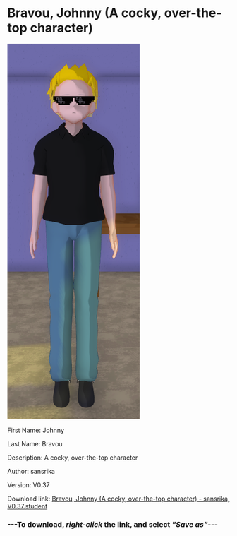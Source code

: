 # Bravou, Johnny (A cocky, over-the-top character)

<img src = "https://raw.githubusercontent.com/Arbiter1223/Daigaku-Gurashi-Custom-Students/master/Students/Files/Bravou%2C%20Johnny%20(A%20cocky%2C%20over-the-top%20character).png">

First Name: Johnny

Last Name: Bravou

Description: A cocky, over-the-top character

Author: sansrika

Version: V0.37

Download link: <a href="https://raw.githubusercontent.com/Arbiter1223/Daigaku-Gurashi-Custom-Students/master/Students/Files/Bravou%2C%20Johnny%20(A%20cocky%2C%20over-the-top%20character)%20-%20sansrika%2C%20V0.37.student">Bravou, Johnny (A cocky, over-the-top character) - sansrika, V0.37.student</a>

### ---**To download, _right-click_ the link, and select _"Save as"_**---
